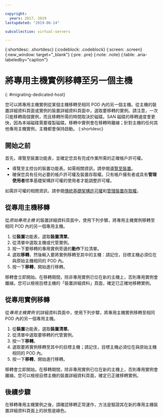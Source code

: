 ```yaml
---

copyright:
  years: 2017, 2019
lastupdated: "2019-06-14"

subcollection: virtual-servers

---
```


{:shortdesc: .shortdesc}
{:codeblock: .codeblock}
{:screen: .screen}
{:new_window: target="_blank"}
{:pre: .pre}
{:note: .note}
{:table: .aria-labeledby="caption"}


# 將專用主機實例移轉至另一個主機
{: #migrating-dedicated-host}

您可以將專用主機實例從某個主機移轉至相同 POD 內的另一個主機。從主機的裝置詳細資料頁面或實例的裝置詳細資料頁面中，選取要移轉的實例。請注意，一次只能移轉兩個實例，而且移轉所需的時間取決於磁碟。SAN 磁碟的移轉速度會更快，因為本端磁碟需要複製磁碟。移轉中實例會在移轉時離線；針對主機的任何其他專用主機實例，主機都會保持啟動。
{:shortdesc}

## 開始之前
首先，導覽至裝置功能表，並確定您具有完成作業所需的正確帳戶許可權。

* 導覽至主控台的裝置功能表。如需相關資訊，請參閱[導覽至裝置](/docs/vsi?topic=virtual-servers-navigating-devices)。
* 確保您具有任何必要的帳戶許可權及裝置存取權。只有帳戶擁有者或具有**管理使用者**標準基礎架構許可權的使用者才能調整許可權。

如需許可權的相關資訊，請參閱[傳統基礎架構許可權](/docs/iam?topic=iam-infrapermission#infrapermission)和[管理裝置存取權](/docs/vsi?topic=virtual-servers-managing-device-access)。

## 從專用主機移轉
從*原始專用主機* 的裝置詳細資料頁面中，使用下列步驟，將專用主機實例移轉至相同 POD 內的另一個專用主機。 

1. 從**裝置**功能表，選取**裝置清單**。
2. 從清單中選取主機或代管實例。
3. 按一下要移轉的專用實例旁邊的**動作**下拉清單。
4. 選取**移轉**，然後輸入要將實例移轉至其中的主機：請記住，目標主機必須位在與原始主機相同的 POD 內。
5. 按一下**移轉**，開始進行移轉。 

移轉會立即開始。在移轉期間，除非專用實例已位在新的主機上，否則專用實例會離線。您可以檢視目標主機的「裝置詳細資料」頁面，確定已正確地移轉實例。

## 從專用實例移轉
從*專用主機實例* 的詳細資料頁面中，使用下列步驟，將專用主機實例移轉至相同 POD 內的另一個專用主機。

1. 從**裝置**功能表，選取**裝置清單**。
2. 從清單中選取要移轉的代管實例。
3. 按一下**移轉**。
4. 選取要將實例移轉至其中的目標主機；請記住，目標主機必須位在與原始主機相同的 POD 內。
5. 按一下**移轉**，開始進行移轉。

移轉會立即開始。在移轉期間，除非專用實例已位在新的主機上，否則專用實例會離線。您可以檢視目標主機的裝置詳細資料頁面，確定已正確移轉實例。

## 後續步驟
在移轉專用主機實例之後，請確認移轉正常運作，方法是驗證其在新的專用主機裝置詳細資料頁面上的狀態是綠色。

